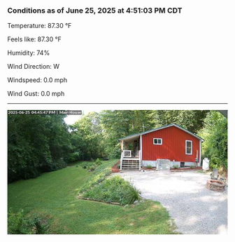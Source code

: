 ### Conditions as of June 25, 2025 at 4:51:03 PM CDT 

Temperature: 87.30 &deg;F

Feels like: 87.30 &deg;F

Humidity: 74%

Wind Direction: W

Windspeed: 0.0 mph

Wind Gust: 0.0 mph

---

<img src="./images/latest.jpeg"/>

